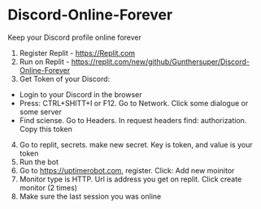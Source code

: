 # Discord-Online-Forever

Keep your Discord profile online forever

1. Register Replit - https://Replit.com
2. Run on Replit - https://replit.com/new/github/Gunthersuper/Discord-Online-Forever
3. Get Token of your Discord:

- Login to your Discord in the browser
- Press: CTRL+SHITT+I or F12. Go to Network. Click some dialogue or some server
- Find sciense. Go to Headers. In request headers find: authorization. Copy this token

4. Go to replit, secrets. make new secret. Key is token, and value is your token
5. Run the bot
6. Go to https://uptimerobot.com, register. Click: Add new moinitor
7. Monitor type is HTTP. Url is address you get on replit. Click create monitor (2 times)
8. Make sure the last session you was online
